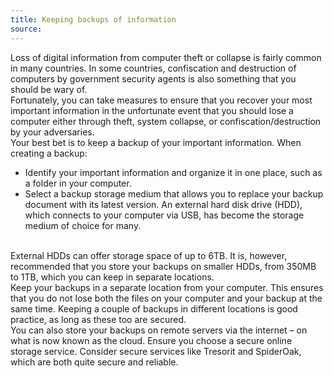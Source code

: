 ```yaml
---
title: Keeping backups of information
source:
---
```


Loss of digital information from computer theft or collapse is fairly common in many countries. In some countries, confiscation and destruction of computers by government security agents is also something that you should be wary of.
<br>
Fortunately, you can take measures to ensure that you recover your most important information in the unfortunate event that you should lose a computer either through theft, system collapse, or confiscation/destruction by your adversaries.
<br>
Your best bet is to keep a backup of your important information. When creating a backup:
<br>
- Identify your important information and organize it in one place, such as a folder in your computer.
- Select a backup storage medium that allows you to replace your backup document with its latest version. An external hard disk drive (HDD), which connects to your computer via USB, has become the storage medium of choice for many.
<br>
External HDDs can offer storage space of up to 6TB. It is, however, recommended that you store your backups on smaller HDDs, from 350MB to 1TB, which you can keep in separate locations.
<br>
Keep your backups in a separate location from your computer. This ensures that you do not lose both the files on your computer and your backup at the same time. Keeping a couple of backups in different locations is good practice, as long as these too are secured.
<br>
You can also store your backups on remote servers via the internet – on what is now known as the cloud. Ensure you choose a secure online storage service. Consider secure services like Tresorit and SpiderOak, which are both quite secure and reliable.
